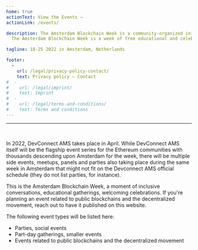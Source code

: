 ```yaml
---
home: true
actionText: View the Events →
actionLink: /events/

description: The Amsterdam Blockchain Week is a community-organized initiative.
  The Amsterdam Blockchain Week is a week of free educational and celebration activities organized by and for the crypto community, in parallel of DevConnect [4] Amsterdam.

tagline: 18-25 2022 in Amsterdam, Netherlands

footer:
  -
    url: /legal/privacy-policy-contact/
    text: Privacy policy — Contact
#  -
#    url: /legal/imprint/
#    text: Imprint
#  -
#    url: /legal/terms-and-conditions/
#    text: Terms and conditions
---
```


<hr /><br />

In 2022, DevConnect AMS takes place in April. While DevConnect AMS itself will be the flagship event series for the Ethereum communities with thousands descending upon Amsterdam for the week, there will be multiple side events, meetups, panels and parties also taking place during the same week in Amsterdam that might not fit on the Devconnect AMS official schedule (they do not list parties, for instance).

This is the Amsterdam Blockchain Week, a moment of inclusive conversations, educational gatherings, welcoming celebrations. If you're planning an event related to public blockchains and the decentralized movement, reach out to have it published on this website.

The following event types will be listed here:
- Parties, social events
- Part-day gatherings, smaller events
- Events related to public blockchains and the decentralized movement

<br />
